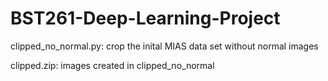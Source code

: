 # BST261-Deep-Learning-Project

clipped_no_normal.py: crop the inital MIAS data set without normal images

clipped.zip: images created in clipped_no_normal
